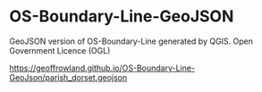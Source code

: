 # OS-Boundary-Line-GeoJSON

GeoJSON version of OS-Boundary-Line generated by QGIS.
Open Government Licence (OGL)

https://geoffrowland.github.io/OS-Boundary-Line-GeoJson/parish_dorset.geojson
